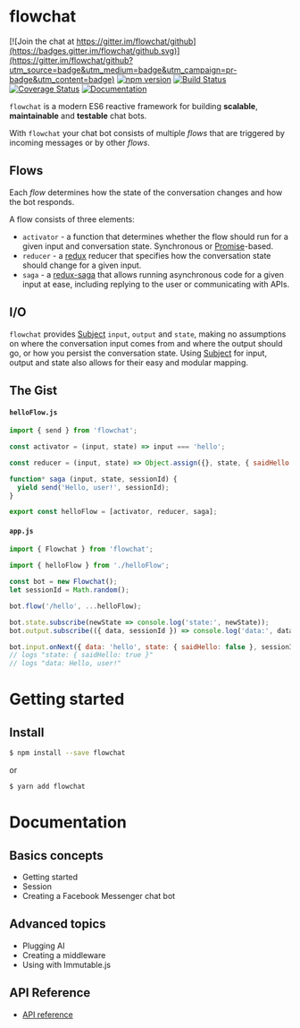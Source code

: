 # flowchat

[![Join the chat at https://gitter.im/flowchat/github](https://badges.gitter.im/flowchat/github.svg)](https://gitter.im/flowchat/github?utm_source=badge&utm_medium=badge&utm_campaign=pr-badge&utm_content=badge)
[![npm version](https://img.shields.io/npm/v/flowchat.svg?style=flat-square)](https://www.npmjs.com/package/flowchat)
[![Build Status](https://travis-ci.org/maciejzasada/flowchat.svg?branch=develop)](https://travis-ci.org/maciejzasada/flowchat)
[![Coverage Status](https://coveralls.io/repos/github/maciejzasada/flowchat/badge.svg?branch=develop)](https://coveralls.io/github/maciejzasada/flowchat?branch=develop)
[![Documentation](https://doc.esdoc.org/github.com/maciejzasada/flowchat/badge.svg)](https://doc.esdoc.org/github.com/maciejzasada/flowchat/)

`flowchat` is a modern ES6 reactive framework for building **scalable**, **maintainable** and **testable** chat bots.

With `flowchat` your chat bot consists of multiple *flows* that are triggered by incoming messages or by other *flows*.

## Flows

Each *flow* determines how the state of the conversation changes and how the bot responds.

A flow consists of three elements:

* `activator` - a function that determines whether the flow should run for a given input and conversation state. Synchronous or [Promise](https://developer.mozilla.org/docs/Web/JavaScript/Reference/Global_Objects/Promise)-based.
* `reducer` - a [redux](https://github.com/reactjs/redux) reducer that specifies how the conversation state should change for a given input.
* `saga` - a [redux-saga](https://github.com/redux-saga/redux-saga) that allows running asynchronous code for a given input at ease, including replying to the user or communicating with APIs.

## I/O

`flowchat` provides [Subject](http://reactivex.io/documentation/subject.html) `input`, `output` and `state`, making no assumptions on where the conversation input comes from and where the output should go, or how you persist the conversation state. Using [Subject](http://reactivex.io/documentation/subject.html) for input, output and state also allows for their easy and modular mapping.

## The Gist

#### `helloFlow.js`

```javascript
import { send } from 'flowchat';

const activator = (input, state) => input === 'hello';

const reducer = (input, state) => Object.assign({}, state, { saidHello: true });

function* saga (input, state, sessionId) {
  yield send('Hello, user!', sessionId);
}

export const helloFlow = [activator, reducer, saga];
```

#### `app.js`

```javascript
import { Flowchat } from 'flowchat';

import { helloFlow } from './helloFlow';

const bot = new Flowchat();
let sessionId = Math.random();

bot.flow('/hello', ...helloFlow);

bot.state.subscribe(newState => console.log('state:', newState));
bot.output.subscribe(({ data, sessionId }) => console.log('data:', data));

bot.input.onNext({ data: 'hello', state: { saidHello: false }, sessionId });
// logs "state: { saidHello: true }"
// logs "data: Hello, user!"

```

# Getting started

## Install

```sh
$ npm install --save flowchat
```
or

```sh
$ yarn add flowchat
```

# Documentation

## Basics concepts

* Getting started
* Session
* Creating a Facebook Messenger chat bot

## Advanced topics

* Plugging AI
* Creating a middleware
* Using with Immutable.js

## API Reference

* [API reference](docs/API.md)
